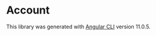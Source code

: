 # Account

This library was generated with [Angular CLI](https://github.com/angular/angular-cli) version 11.0.5.
